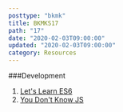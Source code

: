 ```yaml
---
posttype: "bkmk"
title: BKMKS17
path: "17"
date: "2020-02-03T09:00:00"
updated: "2020-02-03T09:00:00"
category: Resources
---
```


###Development

1. [Let's Learn ES6](https://bubblin.io/book/let-s-learn-es6-by-ryan-christiani/1)
1. [You Don't Know JS](https://github.com/getify/You-Dont-Know-JS)
